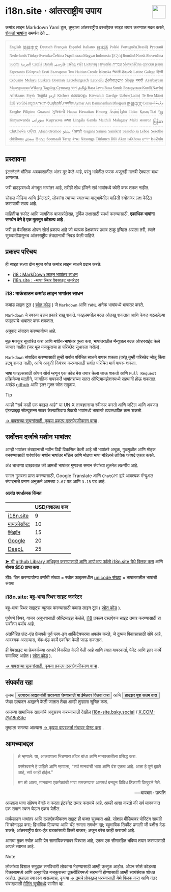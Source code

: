 <h1 style="display:flex;justify-content:space-between">i18n.site ⋅ आंतरराष्ट्रीय उपाय<img src="//p.3ti.site/logo.svg" style="user-select:none;margin-top:-1px;width:42px"></h1>

कमांड लाइन Markdown Yaml टूल, तुम्हाला आंतरराष्ट्रीय दस्तऐवज साइट तयार करण्यात मदत करते, [शेकडो भाषांना](/i18/LANG_CODE) समर्थन देते ...

<pre class="langli" style="display:flex;flex-wrap:wrap;background:transparent;border:1px solid #eee;font-size:12px;box-shadow:0 0 3px inset #eee;padding:12px 5px 4px 12px;justify-content:space-between;"><style>pre.langli i{font-weight:300;font-family:s;margin-right:2px;margin-bottom:8px;font-style:normal;color:#666;border-bottom:1px dashed #ccc;}</style><i>English</i><i>简体中文</i><i>Deutsch</i><i>Français</i><i>Español</i><i>Italiano</i><i>日本語</i><i>Polski</i><i>Português(Brasil)</i><i>Русский</i><i>Nederlands</i><i>Türkçe</i><i>Svenska</i><i>Čeština</i><i>Українська</i><i>Magyar</i><i>Indonesia</i><i>한국어</i><i>Română</i><i>Norsk</i><i>Slovenčina</i><i>Suomi</i><i>العربية</i><i>Català</i><i>Dansk</i><i>فارسی</i><i>Tiếng Việt</i><i>Lietuvių</i><i>Hrvatski</i><i>עברית</i><i>Slovenščina</i><i>српски језик</i><i>Esperanto</i><i>Ελληνικά</i><i>Eesti</i><i>Български</i><i>ไทย</i><i>Haitian Creole</i><i>Íslenska</i><i>नेपाली</i><i>తెలుగు</i><i>Latine</i><i>Galego</i><i>हिन्दी</i><i>Cebuano</i><i>Melayu</i><i>Euskara</i><i>Bosnian</i><i>Letzeburgesch</i><i>Latviešu</i><i>ქართული</i><i>Shqip</i><i>मराठी</i><i>Azərbaycan</i><i>Македонски</i><i>Wikang Tagalog</i><i>Cymraeg</i><i>বাংলা</i><i>தமிழ்</i><i>Basa Jawa</i><i>Basa Sunda</i><i>Беларуская</i><i>Kurdî(Navîn)</i><i>Afrikaans</i><i>Frysk</i><i>Toğikī</i><i>اردو</i><i>Kichwa</i><i>മലയാളം</i><i>Kiswahili</i><i>Gaeilge</i><i>Uzbek(Latin)</i><i>Te Reo Māori</i><i>Èdè Yorùbá</i><i>ಕನ್ನಡ</i><i>አማርኛ</i><i>Հայերեն</i><i>অসমীয়া</i><i>Aymar Aru</i><i>Bamanankan</i><i>Bhojpuri</i><i>正體中文</i><i>Corsu</i><i>ދިވެހިބަސް</i><i>Eʋegbe</i><i>Filipino</i><i>Guarani</i><i>ગુજરાતી</i><i>Hausa</i><i>Hawaiian</i><i>Hmong</i><i>Ásụ̀sụ́ Ìgbò</i><i>Iloko</i><i>Қазақ Тілі</i><i>ខ្មែរ</i><i>Kinyarwanda</i><i>سۆرانی</i><i>Кыргызча</i><i>ລາວ</i><i>Lingála</i><i>Ganda</i><i>Maithili</i><i>Malagasy</i><i>Malti</i><i>монгол</i><i>မြန်မာ</i><i>ChiCheŵa</i><i>ଓଡ଼ିଆ</i><i>Afaan Oromoo</i><i>پښتو</i><i>ਪੰਜਾਬੀ</i><i>Gagana Sāmoa</i><i>Sanskrit</i><i>Sesotho sa Leboa</i><i>Sesotho</i><i>chiShona</i><i>سنڌي</i><i>සිංහල</i><i>Soomaali</i><i>Татар</i><i>ትግር</i><i>Xitsonga</i><i>Türkmen Dili</i><i>Akan</i><i>isiXhosa</i><i>ייִדיש</i><i>Isi-Zulu</i></pre>

## प्रस्तावना

इंटरनेटने भौतिक अवकाशातील अंतर दूर केले आहे, परंतु भाषेतील फरक अजूनही मानवी ऐक्याला बाधा आणतात.

जरी ब्राउझरमध्ये अंगभूत भाषांतर आहे, तरीही शोध इंजिने सर्व भाषांमध्ये क्वेरी करू शकत नाहीत.

सोशल मीडिया आणि ईमेलद्वारे, लोकांना त्यांच्या स्वतःच्या मातृभाषेतील माहिती स्त्रोतांवर लक्ष केंद्रित करण्याची सवय आहे.

माहितीचा स्फोट आणि जागतिक बाजारपेठेसह, दुर्मिळ लक्षासाठी स्पर्धा करण्यासाठी, **एकाधिक भाषांना समर्थन देणे हे एक मूलभूत कौशल्य आहे** .

जरी हा वैयक्तिक ओपन सोर्स प्रकल्प आहे जो व्यापक प्रेक्षकांवर प्रभाव टाकू इच्छित असला तरी, त्याने सुरुवातीपासूनच आंतरराष्ट्रीय तंत्रज्ञानाची निवड केली पाहिजे.

## <a rel=id href="#project" id="project"></a> प्रकल्प परिचय

ही साइट सध्या दोन मुक्त स्रोत कमांड लाइन साधने प्रदान करते:

* [i18 : MarkDown लाइन भाषांतर साधन](/i18/feature)
* [i18n.site : -भाषा स्थिर वेबसाइट जनरेटर](/i18n.site)

### <a rel=id href="#i18" id="i18"></a> i18: मार्कडाउन कमांड लाइन भाषांतर साधन

कमांड लाइन टूल ( [स्रोत कोड](https://github.com/i18n-site/rust/tree/main/i18) ) जे `Markdown` आणि `YAML` अनेक भाषांमध्ये भाषांतर करते.

`Markdown` चे स्वरूप उत्तम प्रकारे राखू शकते. फाइलमधील बदल ओळखू शकतात आणि केवळ बदललेल्या फाइल्सचे भाषांतर करू शकतात.

अनुवाद संपादन करण्यायोग्य आहे.

मूळ मजकूर सुधारित करा आणि मशीन-भाषांतर पुन्हा करा, भाषांतरातील मॅन्युअल बदल ओव्हरराईट केले जाणार नाहीत (जर मूळ मजकूराचा हा परिच्छेद सुधारला नसेल).

`Markdown` संपादित करण्यासाठी तुम्ही सर्वात परिचित साधने वापरू शकता (परंतु तुम्ही परिच्छेद जोडू किंवा हटवू शकत नाही), आणि आवृत्ती नियंत्रण करण्यासाठी सर्वात परिचित मार्ग वापरू शकता.

भाषा फाइल्ससाठी ओपन सोर्स म्हणून एक कोड बेस तयार केला जाऊ शकतो आणि `Pull Request` प्रक्रियेच्या मदतीने, जागतिक वापरकर्ते भाषांतरांच्या सतत ऑप्टिमायझेशनमध्ये सहभागी होऊ शकतात. अखंड [github](//github.com) आणि इतर मुक्त स्रोत समुदाय.

> [!TIP]
> आम्ही "सर्व काही एक फाइल आहे" या UNIX तत्त्वज्ञानाचा स्वीकार करतो आणि जटिल आणि अवजड एंटरप्राइझ सोल्यूशन्स सादर केल्याशिवाय शेकडो भाषांमध्ये भाषांतरे व्यवस्थापित करू शकतो.

[→ वापराच्या सूचनांसाठी, कृपया प्रकल्प दस्तऐवजीकरण वाचा](/i18) .

## सर्वोत्तम दर्जाचे मशीन भाषांतर

आम्ही भाषांतर तंत्रज्ञानाची नवीन पिढी विकसित केली आहे जी भाषांतरे अचूक, गुळगुळीत आणि मोहक बनवण्यासाठी पारंपारिक मशीन भाषांतर मॉडेल आणि मोठ्या भाषा मॉडेलचे तांत्रिक फायदे एकत्र करते.

अंध चाचण्या दाखवतात की आमची भाषांतर गुणवत्ता समान सेवांच्या तुलनेत लक्षणीय आहे.

समान गुणवत्ता प्राप्त करण्यासाठी, Google Translate आणि `ChatGPT` द्वारे आवश्यक मॅन्युअल संपादनाचे प्रमाण अनुक्रमे आमच्या `2.67` पट आणि `3.15` पट आहे.

#### <a rel=id href="#price" id="price"></a> अत्यंत स्पर्धात्मक किंमत

|                                                                                   | USD/दशलक्ष शब्द |
| --------------------------------------------------------------------------------- | ------------- |
| [i18n.site](https://i18n.site)                                                    | 9             |
| [मायक्रोसॉफ्ट](https://azure.microsoft.com/pricing/details/cognitive-services/translator) | 10            |
| [ऍमेझॉन](https://aws.amazon.com/translate/pricing)                                | 15            |
| [Google](https://cloud.google.com/translate/pricing)                                | 20            |
| [DeepL](https://www.deepl.com/zh/pro#developer)                                  | 25            |

[➤ ची github Library अधिकृत करण्यासाठी आणि आपोआप फॉलो i18n.site येथे क्लिक करा](https://github.com/login/oauth/authorize?client_id=Ov23liuGAmK0plc9FgB3&amp;scope=user:email,user:follow,public_repo) आणि **बोनस $50 प्राप्त करा** .

टीप: बिल करण्यायोग्य वर्णांची संख्या = स्त्रोत फाइलमधील [unicode संख्या](https://en.wikipedia.org/wiki/Unicode) × भाषांतरातील भाषांची संख्या

### i18n.site: बहु-भाषा स्थिर साइट जनरेटर

बहु-भाषा स्थिर साइट्स व्युत्पन्न करण्यासाठी कमांड लाइन टूल ( [स्रोत कोड](https://github.com/i18n-site/rust/tree/main/i18n-site) ).

पूर्णपणे स्थिर, वाचन अनुभवासाठी ऑप्टिमाइझ केलेले, [i18](#i18) प्रकल्प दस्तऐवज साइट तयार करण्यासाठी हा सर्वोत्तम पर्याय आहे.

अंतर्निहित फ्रंट-एंड फ्रेमवर्क पूर्ण प्लग-इन आर्किटेक्चरचा अवलंब करते, जे दुय्यम विकासासाठी सोपे आहे, आवश्यक असल्यास, बॅक-एंड कार्ये एकत्रित केली जाऊ शकतात.

ही वेबसाइट या फ्रेमवर्कच्या आधारे विकसित केली गेली आहे आणि त्यात वापरकर्ता, पेमेंट आणि इतर कार्ये समाविष्ट आहेत ( [स्रोत कोड](/i18n.site/c/src) ).

[→ वापराच्या सूचनांसाठी, कृपया प्रकल्प दस्तऐवजीकरण वाचा](/i18n.site) .

## संपर्कात रहा

कृपया <button onclick="mailsub()">उत्पादन अद्यतनांची सदस्यता घेण्यासाठी या ईमेलवर क्लिक करा</button> आणि <button onclick="webpush()">ब्राउझर पुश सक्षम करा</button> जेव्हा उत्पादन अद्यतने केली जातात तेव्हा आम्ही तुम्हाला सूचित करू.

आमच्या सामाजिक खात्यांचे अनुसरण करण्यासाठी देखील [i18n-site.bsky.social](https://bsky.app/profile/i18n-site.bsky.social) / [X.COM: @i18nSite](https://x.com/i18nSite)

तुम्हाला समस्या आल्यास [→ कृपया वापरकर्ता मंचावर पोस्ट करा](https://groups.google.com/u/1/g/i18n) .

## आमच्याबद्दल

> ते म्हणाले: या, आकाशाला भिडणारा टॉवर बांधा आणि मानवजातीला प्रसिद्ध करा.
>
> परमेश्वराने हे पाहिले आणि म्हणाला, "सर्व मानवांची भाषा आणि वंश एकच आहे. आता हे पूर्ण झाले आहे, सर्व काही होईल."
>
> मग तो आला, मानवांना एकमेकांची भाषा समजण्यास असमर्थ बनवून विविध ठिकाणी विखुरले गेले.

<p style="text-align:right">──बायबल · उत्पत्ति</p>

आम्हाला भाषा संप्रेषण वेगळे न करता इंटरनेट तयार करायचे आहे.
आम्ही आशा करतो की सर्व मानवजात एक समान स्वप्न घेऊन एकत्र येतील.

मार्कडाउन भाषांतर आणि दस्तऐवजीकरण साइट ही फक्त सुरुवात आहे.
सोशल मीडियावर पोस्टिंग सामग्री सिंक्रोनाइझ करा;
द्विभाषिक टिप्पण्या आणि चॅट रूमला समर्थन द्या;
बहुभाषिक तिकीट प्रणाली जी बक्षीस देऊ शकते;
आंतरराष्ट्रीय फ्रंट-एंड घटकांसाठी विक्री बाजार;
अजून बरेच काही करायचे आहे.

आमचा मुक्त स्त्रोत आणि प्रेम सामायिकरणावर विश्वास आहे,
एकत्र एक सीमारहित भविष्य तयार करण्यासाठी आपले स्वागत आहे.

> [!NOTE]
> लोकांच्या विशाल समुद्रात समविचारी लोकांना भेटण्यासाठी आम्ही उत्सुक आहोत.
> ओपन सोर्स कोडच्या विकासामध्ये आणि अनुवादित मजकुराच्या प्रूफरीडिंगमध्ये सहभागी होण्यासाठी आम्ही स्वयंसेवक शोधत आहोत.
> तुम्हाला स्वारस्य असल्यास, कृपया [→ तुमचे प्रोफाइल भरण्यासाठी येथे क्लिक करा](https://ggl.link/i18n) आणि नंतर संवादासाठी [मेलिंग सूचीमध्ये](https://groups.google.com/u/2/g/i18n-site) सामील व्हा.